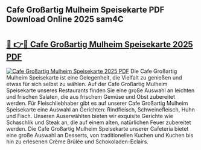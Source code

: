 ## Cafe Großartig Mulheim Speisekarte PDF Download Online 2025 sam4C

# <h2><a href="http://gc82w2.nevu.top/?p=Cafe+Gro%c3%9fartig+Mulheim+Speisekarte">🔗 👉🔴 Cafe Großartig Mulheim Speisekarte 2025 PDF</a></h2>

[![Cafe Großartig Mulheim Speisekarte 2025 PDF](https://i.imgur.com/dBaPXMq.png)](http://gc82w2.nevu.top/?p=Cafe+Gro%c3%9fartig+Mulheim+Speisekarte)
Die Cafe Großartig Mulheim Speisekarte ist eine Gelegenheit, die Vielfalt zu genießen und etwas für sich selbst zu wählen. Auf der Cafe Großartig Mulheim Speisekarte unseres Restaurants finden Sie eine große Auswahl an leichten und frischen Salaten, die aus frischem Gemüse und Obst zubereitet werden. Für Fleischliebhaber gibt es auf unserer Cafe Großartig Mulheim Speisekarte eine Auswahl an Gerichten: Rindfleisch, Schweinefleisch, Huhn und Fisch. Unseren Auserwählten bieten wir exquisite Gerichte wie Schaschlik und Steak an, die auf einem alten, natürlichen Feuer zubereitet werden. Die Cafe Großartig Mulheim Speisekarte unserer Cafeteria bietet eine große Auswahl an Desserts, von traditionellen Kuchen und Kuchen bis hin zu erlesenen Crème Brûlée und Schokoladen-Eclairs.
